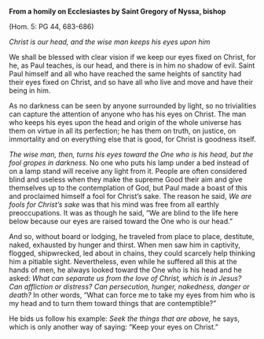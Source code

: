

**From a homily on Ecclesiastes by Saint Gregory of Nyssa, bishop**

(Hom. 5: PG 44, 683-686)

_Christ is our head, and the wise man keeps his eyes upon him_

We shall be blessed with clear vision if we keep our eyes fixed on Christ, for he, as Paul teaches, is our head, and there is in him no shadow of evil. Saint Paul himself and all who have reached the same heights of sanctity had their eyes fixed on Christ, and so have all who live and move and have their being in him.

As no darkness can be seen by anyone surrounded by light, so no trivialities can capture the attention of anyone who has his eyes on Christ. The man who keeps his eyes upon the head and origin of the whole universe has them on virtue in all its perfection; he has them on truth, on justice, on immortality and on everything else that is good, for Christ is goodness itself.

_The wise man, then, turns his eyes toward the One who is his head, but the fool gropes in darkness._ No one who puts his lamp under a bed instead of on a lamp stand will receive any light from it. People are often considered blind and useless when they make the supreme Good their aim and give themselves up to the contemplation of God, but Paul made a boast of this and proclaimed himself a fool for Christ’s sake. The reason he said, _We are fools for Christ’s sake_ was that his mind was free from all earthly preoccupations. It was as though he said, “We are blind to the life here below because our eyes are raised toward the One who is our head.”

And so, without board or lodging, he traveled from place to place, destitute, naked, exhausted by hunger and thirst. When men saw him in captivity, flogged, shipwrecked, led about in chains, they could scarcely help thinking him a pitiable sight. Nevertheless, even while he suffered all this at the hands of men, he always looked toward the One who is his head and he asked: _What can separate us from the love of Christ, which is in Jesus? Can affliction or distress? Can persecution, hunger, nakedness, danger or death?_ In other words, “What can force me to take my eyes from him who is my head and to turn them toward things that are contemptible?”

He bids us follow his example: _Seek the things that are above,_ he says, which is only another way of saying: “Keep your eyes on Christ.”

